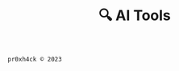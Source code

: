 <h1 align="center">
  <br>
    🔍 AI Tools
  <br>
  <br>
</h1>


```pr0xh4ck © 2023```














